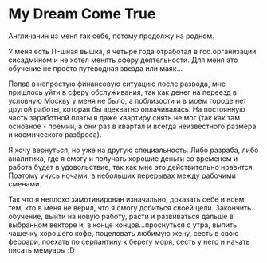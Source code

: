 # My Dream Come True

Англичанин из меня так себе, потому продолжу на родном.

У меня есть IT-шная вышка, я четыре года отработал в гос.организации сисадмином и не хотел менять сферу деятельности.
Для меня это обучение не просто путеводная звезда или маяк...

Попав в непростую финансовую ситуацию после развода, мне пришлось уйти в сферу обслуживания, так как денег на переезд в условную Москву у меня не было, а поблизости и в моем городе нет другой работы, которая бы адекватно оплачивалась. На постоянную часть заработной платы я даже квартиру снять не мог (так как там основное - премии, а они раз в квартал и всегда неизвестного размера и космического разброса).

Я хочу вернуться, но уже на другую специальность. Либо разраба, либо аналитика, где я смогу и получать хорошие деньги со временем и работа будет в удовольствие, так как мне это действительно нравится. Поэтому учусь ночами, в небольших перерывах между рабочими сменами. 

Так что я неплохо замотивирован изначально, доказать себе и всем тем, кто в меня не верил, что я смогу добиться своей цели. Закончить обучение, выйти на новую работу, расти и развиваться дальше в выбранном векторе и, в конце концов...проснуться с утра, выпить чашечку хорошего кофе, поцеловать любимую жену, сесть в свою феррари, поехать по серпантину к берегу моря, сесть у него и начать писать мемуары :D